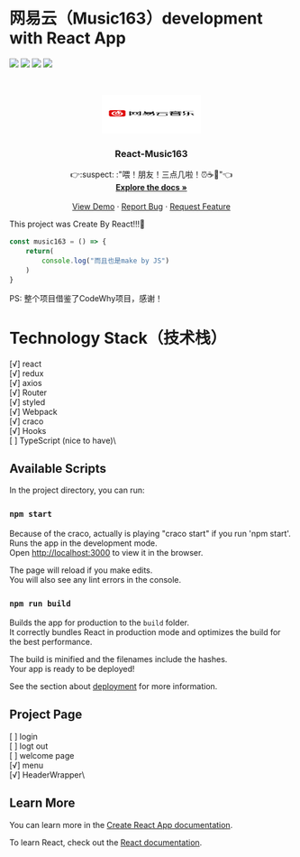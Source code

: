 # 网易云（Music163）development with React App
![](https://img.shields.io/badge/React-xxx-blue)
![](https://img.shields.io/badge/npm-xxx-black)
![](https://img.shields.io/badge/redux-xxx-blue)
![](https://img.shields.io/badge/Hooks-xxx-blue)

<!-- PROJECT LOGO -->
<br />
<p align="center">
  <a href="https://github.com/Jonathan6026/react_music163">
    <img src="网易云音乐-01.png" alt="Logo" width="176" height="69" ;>
  </a>

  <h3 align="center">React-Music163</h3>

  <p align="center">
    👉:suspect: :"喂！朋友！三点几啦！⏰☕🍋"👈
    <br />
    <a href="https://github.com/Jonathan6026/react_music163"><strong>Explore the docs »</strong></a>
    <br />
    <br />
    <a href="https://github.com/Jonathan6026/react_music163">View Demo</a>
    ·
    <a href="https://github.com/Jonathan6026/react_music163">Report Bug</a>
    ·
    <a href="https://github.com/Jonathan6026/react_music163">Request Feature</a>
  </p>
</p>

This project was Create By React!!!👀
```js
const music163 = () => {
    return(
        console.log("而且也是make by JS")
    )
}
```
PS: 整个项目借鉴了CodeWhy项目，感谢！
# Technology Stack（技术栈）
[√] react\
[√] redux\
[√] axios\
[√] Router\
[√] styled\
[√] Webpack\
[√] craco\
[√] Hooks\
[ ] TypeScript (nice to have)\

## Available Scripts

In the project directory, you can run:

### `npm start`

Because of the craco, actually is playing "craco start" if you run 'npm start'.
Runs the app in the development mode.\
Open [http://localhost:3000](http://localhost:3000) to view it in the browser.

The page will reload if you make edits.\
You will also see any lint errors in the console.

### `npm run build`

Builds the app for production to the `build` folder.\
It correctly bundles React in production mode and optimizes the build for the best performance.

The build is minified and the filenames include the hashes.\
Your app is ready to be deployed!

See the section about [deployment](https://facebook.github.io/create-react-app/docs/deployment) for more information.

## Project Page

[ ] login\
[ ] logt out\
[ ] welcome page\
[√] menu\
[√] HeaderWrapper\



## Learn More

You can learn more in the [Create React App documentation](https://facebook.github.io/create-react-app/docs/getting-started).

To learn React, check out the [React documentation](https://reactjs.org/).

